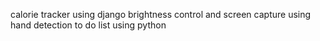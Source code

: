 calorie tracker using django
brightness control and screen capture using hand detection
to do list using python
